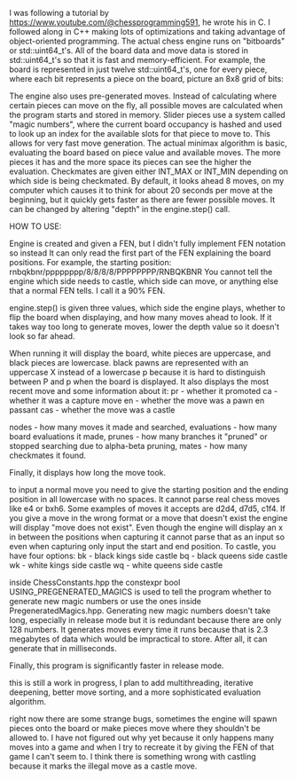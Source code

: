 




I was following a tutorial by https://www.youtube.com/@chessprogramming591, he wrote his in C. I followed along in C++ 
making lots of optimizations and taking advantage of object-oriented programming. The actual chess engine runs on 
"bitboards" or std::uint64_t's. All of the board data and move data is stored in std::uint64_t's so that it is fast 
and memory-efficient. For example, the board is represented in just twelve std::uint64_t's, one for every piece, where 
each bit represents a piece on the board, picture an 8x8 grid of bits:

The engine also uses pre-generated moves. Instead of calculating where certain pieces can move on the fly, all possible 
moves are calculated when the program starts and stored in memory. Slider pieces use a system called "magic numbers", 
where the current board occupancy is hashed and used to look up an index for the available slots for that piece to move 
to. This allows for very fast move generation. The actual minimax algorithm is basic, evaluating the board based on piece 
value and available moves. The more pieces it has and the more space its pieces can see the higher the evaluation. Checkmates 
are given either INT_MAX or INT_MIN depending on which side is being checkmated. By default, it looks ahead 8 moves, on my 
computer which causes it to think for about 20 seconds per move at the beginning, but it quickly gets faster as there are 
fewer possible moves. It can be changed by altering "depth" in the engine.step() call. 





HOW TO USE:

Engine is created and given a FEN, but I didn't fully implement FEN notation so instead It can only read the first part of the FEN 
explaining the board positions. For example, the starting position: rnbqkbnr/pppppppp/8/8/8/8/PPPPPPPP/RNBQKBNR
You cannot tell the engine which side needs to castle, which side can move, or anything else that a normal FEN tells. I call it a 90% FEN. 

engine.step() is given three values, which side the engine plays, whether to flip the board when displaying, and how many moves 
ahead to look. If it takes way too long to generate moves, lower the depth value so it doesn't look so far ahead. 

When running it will display the board, white pieces are uppercase, and black pieces are lowercase. black pawns are represented with an 
uppercase X instead of a lowercase p because it is hard to distinguish between P and p when the board is displayed. It also displays the most recent move and some 
information about it:
pr - whether it promoted
ca - whether it was a capture move
en - whether the move was a pawn en passant
cas - whether the move was a castle

nodes - how many moves it made and searched,
evaluations - how many board evaluations it made,
prunes - how many branches it "pruned" or stopped searching due to alpha-beta pruning,
mates - how many checkmates it found.

Finally, it displays how long the move took.

to input a normal move you need to give the starting position and the ending position in all lowercase with no spaces. It cannot parse real 
chess moves like e4 or bxh6. Some examples of moves it accepts are d2d4, d7d5, c1f4. If you give a move in the wrong format or a move that doesn't exist the 
engine will display "move does not exist". Even though the engine will display an x in between the positions when capturing it cannot 
parse that as an input so even when capturing only input the start and end position. To castle, you have four options:
bk - black kings side castle
bq - black queens side castle
wk - white kings side castle
wq - white queens side castle

inside ChessConstants.hpp the constexpr bool USING_PREGENERATED_MAGICS is used to tell the program whether to generate new magic numbers 
or use the ones inside PregeneratedMagics.hpp. Generating new magic numbers doesn't take long, especially in release mode but it is 
redundant because there are only 128 numbers. It generates moves every time it runs because that is 2.3 megabytes of data which would be 
impractical to store. After all, it can generate that in milliseconds.

Finally, this program is significantly faster in release mode.





this is still a work in progress, I plan to add multithreading, iterative deepening, better move sorting, and a more sophisticated evaluation
algorithm. 

right now there are some strange bugs, sometimes the engine will spawn pieces onto the board or make pieces move where they shouldn't 
be allowed to. I have not figured out why yet because it only happens many moves into a game and when I try to recreate it by giving the FEN
of that game I can't seem to. I think there is something wrong with castling because it marks the illegal move as a castle move.





































